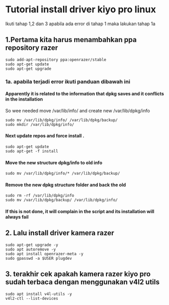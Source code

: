 # Tutorial install driver kiyo pro linux
Ikuti tahap 1,2 dan 3
apabila ada error di tahap 1 maka lakukan tahap 1a
## 1.Pertama kita harus menambahkan ppa repository razer
```
sudo add-apt-repository ppa:openrazer/stable
sudo apt-get update
sudo apt-get upgrade
```
### 1a. apabila terjadi error ikuti panduan dibawah ini
#### Apparently it is related to the information that dpkg saves and it conflicts in the installation
So wee needed move /var/lib/info/ and create new /var/lib/dpkg/info
```
sudo mv /var/lib/dpkg/info/ /var/lib/dpkg/backup/
sudo mkdir /var/lib/dpkg/info/
```
#### Next update repos and force install .
```
sudo apt-get update
sudo apt-get -f install
```
#### Move the new structure dpkg/info to old info
```
sudo mv /var/lib/dpkg/info/* /var/lib/dpkg/backup/
```
#### Remove the new dpkg structure folder and back the old
```
sudo rm -rf /var/lib/dpkg/info
sudo mv /var/lib/dpkg/backup/ /var/lib/dpkg/info/
```
#### If this is not done, it will complain in the script and its installation will always fail

## 2. Lalu install driver kamera razer
```
sudo apt-get upgrade -y
sudo apt autoremove -y
sudo apt install openrazer-meta -y
sudo gpasswd -a $USER plugdev
```

## 3. terakhir cek apakah kamera razer kiyo pro sudah terbaca dengan menggunakan v4l2 utils
```
sudo apt install v4l-utils -y
v4l2-ctl --list-devices
```
